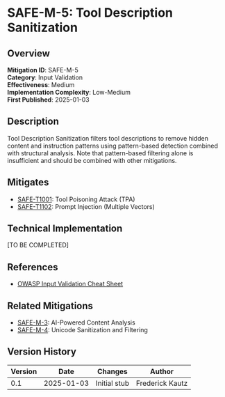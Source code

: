 # SAFE-M-5: Tool Description Sanitization

## Overview
**Mitigation ID**: SAFE-M-5  
**Category**: Input Validation  
**Effectiveness**: Medium  
**Implementation Complexity**: Low-Medium  
**First Published**: 2025-01-03

## Description
Tool Description Sanitization filters tool descriptions to remove hidden content and instruction patterns using pattern-based detection combined with structural analysis. Note that pattern-based filtering alone is insufficient and should be combined with other mitigations.

## Mitigates
- [SAFE-T1001](../../techniques/SAFE-T1001/README.md): Tool Poisoning Attack (TPA)
- [SAFE-T1102](../../techniques/SAFE-T1102/README.md): Prompt Injection (Multiple Vectors)

## Technical Implementation
[TO BE COMPLETED]

## References
- [OWASP Input Validation Cheat Sheet](https://cheatsheetseries.owasp.org/cheatsheets/Input_Validation_Cheat_Sheet.html)

## Related Mitigations
- [SAFE-M-3](../SAFE-M-3/README.md): AI-Powered Content Analysis
- [SAFE-M-4](../SAFE-M-4/README.md): Unicode Sanitization and Filtering

## Version History
| Version | Date | Changes | Author |
|---------|------|---------|--------|
| 0.1 | 2025-01-03 | Initial stub | Frederick Kautz |